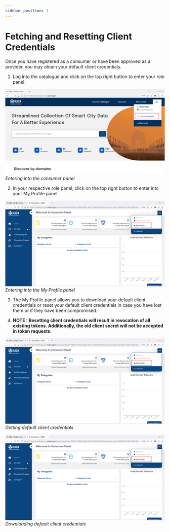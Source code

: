 ```yaml
---
sidebar_position: 1
---
```


# Fetching and Resetting Client Credentials

Once you have registered as a consumer or have been approved as a provider, you may obtain your default client credentials.

1. Log into the catalogue and click on the top right button to enter your role panel.

![Entering into the consumer panel](../resources/auth/go-to-role-panel.png)<br/>
*Entering into the consumer panel*

2. In your respective role panel, click on the top right button to enter into your My Profile panel.

![Entering into the My Profile panel](../resources/auth/go-to-my-profile.png)<br/>
*Entering into the My Profile panel*

3. The My Profile panel allows you to download your default client credentials or reset your default client credentials in case you have lost them or if they have been compromised.

4. **NOTE : Resetting client credentials will result in revocation of all existing tokens. Additionally, the old client secret will not be accepted in token requests.**

![Getting default client credentials](../resources/auth/go-to-my-profile.png)<br/>
*Getting default client credentials*

![Downloading default client credentials](../resources/auth/go-to-my-profile.png)<br/>
*Downloading default client credentials*
